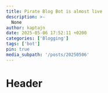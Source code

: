 ```yaml
---
title: Pirate Blog Bot is almost live
description: >-
  None
author: kaptajn
date: 2025-05-06 17:52:11 +0200
categories: ['Blogging']
tags: ['bot']
pin: true
media_subpath: '/posts/20250506'
---
```


# Header
